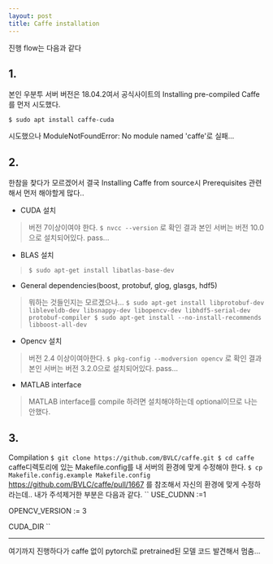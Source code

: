```yaml
---
layout: post
title: Caffe installation
---
```


진행 flow는 다음과 같다
## 1.
본인 우분투 서버 버전은 18.04.2여서 공식사이트의 Installing pre-compiled Caffe를 먼저 시도했다.

``
$ sudo apt install caffe-cuda
``

시도했으나 ModuleNotFoundError: No module named 'caffe'로 실패...

## 2.
한참을 찾다가 모르겠어서 결국  Installing Caffe from source시
Prerequisites 관련해서 먼저 해야할게 많다..

- CUDA 설치
> 버전 7이상이여야 한다.
> ``
> $ nvcc --version
> ``
> 로 확인 결과 본인 서버는 버전 10.0으로 설치되어있다.
> pass...

- BLAS 설치
> ``
> $ sudo apt-get install libatlas-base-dev
> ``

- General dependencies(boost, protobuf, glog, glasgs, hdf5)
> 뭐하는 것들인지는 모르겠으나...
> ``
> $ sudo apt-get install libprotobuf-dev libleveldb-dev libsnappy-dev libopencv-dev libhdf5-serial-dev protobuf-compiler
> $ sudo apt-get install --no-install-recommends libboost-all-dev
> ``

- Opencv 설치
> 버전 2.4 이상이여아한다.
> ``
> $ pkg-config --modversion opencv
> ``
> 로 확인 결과 본인 서버는 버전 3.2.0으로 설치되어있다.
> pass...

- MATLAB interface
> MATLAB interface를 compile 하려면 설치해야하는데 optional이므로 나는 안했다.

## 3.
Compilation
``
$ git clone https://github.com/BVLC/caffe.git
$ cd caffe
``
caffe디렉토리에 있는 Makefile.config를 내 서버의 환경에 맞게 수정해야 한다.
``
$ cp Makefile.config.example Makefile.config
``
https://github.com/BVLC/caffe/pull/1667 를 참조해서 자신의 환경에 맞게 수정하라는데..
내가 주석제거한 부분은 다음과 같다.
``
USE_CUDNN :=1

OPENCV_VERSION := 3

CUDA_DIR
``

---

여기까지 진행하다가 caffe 없이 pytorch로 pretrained된 모델 코드 발견해서 멈춤...
